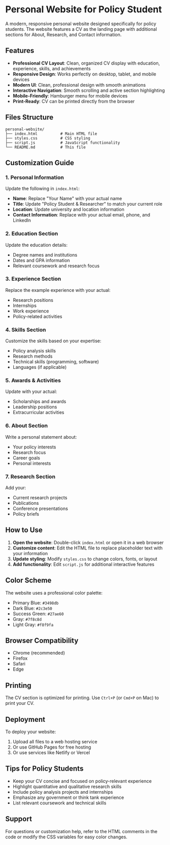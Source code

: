# Personal Website for Policy Student

A modern, responsive personal website designed specifically for policy students. The website features a CV as the landing page with additional sections for About, Research, and Contact information.

## Features

- **Professional CV Layout**: Clean, organized CV display with education, experience, skills, and achievements
- **Responsive Design**: Works perfectly on desktop, tablet, and mobile devices
- **Modern UI**: Clean, professional design with smooth animations
- **Interactive Navigation**: Smooth scrolling and active section highlighting
- **Mobile-Friendly**: Hamburger menu for mobile devices
- **Print-Ready**: CV can be printed directly from the browser

## Files Structure

```
personal-website/
├── index.html          # Main HTML file
├── styles.css          # CSS styling
├── script.js           # JavaScript functionality
└── README.md           # This file
```

## Customization Guide

### 1. Personal Information
Update the following in `index.html`:

- **Name**: Replace "Your Name" with your actual name
- **Title**: Update "Policy Student & Researcher" to match your current role
- **Location**: Update university and location information
- **Contact Information**: Replace with your actual email, phone, and LinkedIn

### 2. Education Section
Update the education details:
- Degree names and institutions
- Dates and GPA information
- Relevant coursework and research focus

### 3. Experience Section
Replace the example experience with your actual:
- Research positions
- Internships
- Work experience
- Policy-related activities

### 4. Skills Section
Customize the skills based on your expertise:
- Policy analysis skills
- Research methods
- Technical skills (programming, software)
- Languages (if applicable)

### 5. Awards & Activities
Update with your actual:
- Scholarships and awards
- Leadership positions
- Extracurricular activities

### 6. About Section
Write a personal statement about:
- Your policy interests
- Research focus
- Career goals
- Personal interests

### 7. Research Section
Add your:
- Current research projects
- Publications
- Conference presentations
- Policy briefs

## How to Use

1. **Open the website**: Double-click `index.html` or open it in a web browser
2. **Customize content**: Edit the HTML file to replace placeholder text with your information
3. **Update styling**: Modify `styles.css` to change colors, fonts, or layout
4. **Add functionality**: Edit `script.js` for additional interactive features

## Color Scheme

The website uses a professional color palette:
- Primary Blue: `#3498db`
- Dark Blue: `#2c3e50`
- Success Green: `#27ae60`
- Gray: `#7f8c8d`
- Light Gray: `#f8f9fa`

## Browser Compatibility

- Chrome (recommended)
- Firefox
- Safari
- Edge

## Printing

The CV section is optimized for printing. Use `Ctrl+P` (or `Cmd+P` on Mac) to print your CV.

## Deployment

To deploy your website:
1. Upload all files to a web hosting service
2. Or use GitHub Pages for free hosting
3. Or use services like Netlify or Vercel

## Tips for Policy Students

- Keep your CV concise and focused on policy-relevant experience
- Highlight quantitative and qualitative research skills
- Include policy analysis projects and internships
- Emphasize any government or think tank experience
- List relevant coursework and technical skills

## Support

For questions or customization help, refer to the HTML comments in the code or modify the CSS variables for easy color changes.